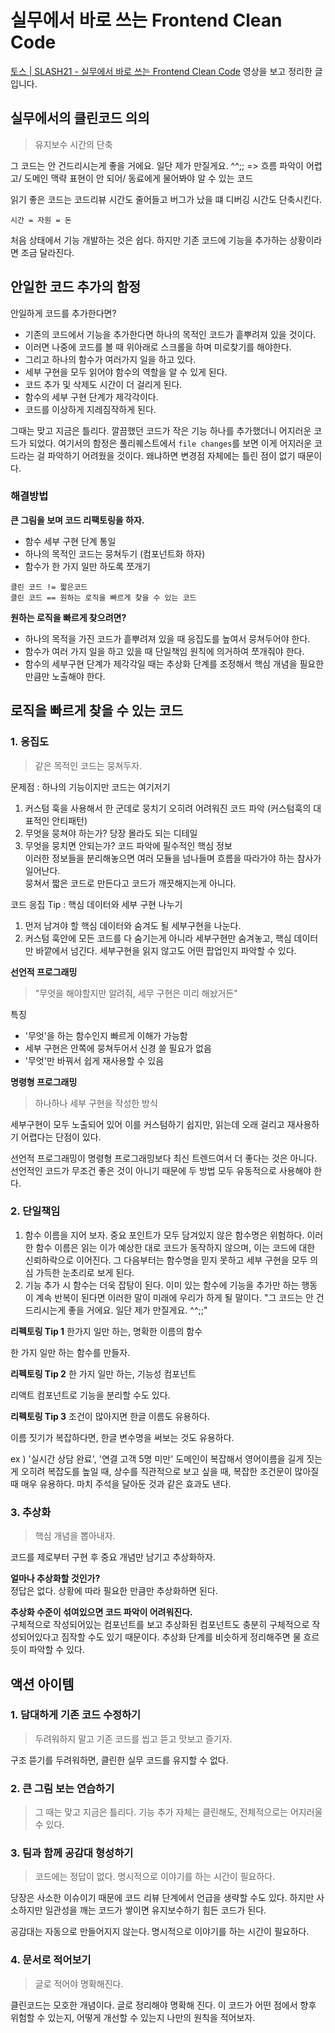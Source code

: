 # 실무에서 바로 쓰는 Frontend Clean Code

[토스 | SLASH21 - 실무에서 바로 쓰는 Frontend Clean Code](https://toss.im/slash-21/sessions/3-3) 영상을 보고 정리한 글입니다.

## 실무에서의 클린코드 의의

> 유지보수 시간의 단축

그 코드는 안 건드리시는게 좋을 거에요. 일단 제가 만질게요. ^^;;
=> 흐름 파악이 어렵고/ 도메인 맥략 표현이 안 되어/ 동료에게 물어봐야 알 수 있는 코드

읽기 좋은 코드는 코드리뷰 시간도 줄어들고 버그가 났을 떄 디버깅 시간도 단축시킨다.

`시간 = 자원 = 돈`

처음 상태에서 기능 개발하는 것은 쉽다. 하지만 기존 코드에 기능을 추가하는 상황이라면 조금 달라진다.

## 안일한 코드 추가의 함정

안일하게 코드를 추가한다면?

- 기존의 코드에서 기능을 추가한다면 하나의 목적인 코드가 흩뿌려져 있을 것이다.
- 이러면 나중에 코드를 볼 때 위아래로 스크롤을 하며 미로찾기를 해야한다.
- 그리고 하나의 함수가 여러가지 일을 하고 있다.
- 세부 구현을 모두 읽어야 함수의 역할을 알 수 있게 된다.
- 코드 추가 및 삭제도 시간이 더 걸리게 된다.
- 함수의 세부 구현 단계가 제각각이다.
- 코드를 이상하게 지레짐작하게 된다.

그때는 맞고 지금은 틀리다. 깔끔했던 코드가 작은 기능 하나를 추가했더니 어지러운 코드가 되었다. 여기서의 함정은 풀리퀘스트에서 `file changes`를 보면 이게 어지러운 코드라는 걸 파악하기 어려웠을 것이다. 왜냐하면 변경점 자체에는 틀린 점이 없기 때문이다.

### 해결방법

**큰 그림을 보며 코드 리팩토링을 하자.**

- 함수 세부 구현 단계 통일
- 하나의 목적인 코드는 뭉쳐두기 (컴포넌트화 하자)
- 함수가 한 가지 일만 하도록 쪼개기

```
클린 코드 != 짧은코드
클린 코드 == 원하는 로직을 빠르게 찾을 수 있는 코드
```

**원하는 로직을 빠르게 찾으려면?**

- 하나의 목적을 가진 코드가 흩뿌려져 있을 때 응집도를 높여서 뭉쳐두어야 한다.
- 함수가 여러 가지 일을 하고 있을 때 단일책임 원칙에 의거하여 쪼개줘야 한다.
- 함수의 세부구현 단계가 제각각일 때는 추상화 단계를 조정해서 핵심 개념을 필요한 만큼만 노출해야 한다.

## 로직을 빠르게 찾을 수 있는 코드

### 1. 응집도

> 같은 목적인 코드는 뭉쳐두자.

문제점 : 하나의 기능이지만 코드는 여기저기

1. 커스텀 훅을 사용해서 한 군데로 뭉치기
   오히려 어려워진 코드 파악 (커스텀훅의 대표적인 안티패턴)
2. 무엇을 뭉쳐야 하는가?
   당장 몰라도 되는 디테일
3. 무엇을 뭉치면 안되는가?
   코드 파악에 필수적인 핵심 정보  
    이러한 정보들을 분리해놓으면 여러 모듈을 넘나들며 흐름을 따라가야 하는 참사가 일어난다.  
   뭉쳐서 짧은 코드로 만든다고 코드가 깨끗해지는게 아니다.

코드 응집 Tip : 핵심 데이터와 세부 구현 나누기

1. 먼저 남겨야 할 핵심 데이터와 숨겨도 될 세부구현을 나눈다.
2. 커스텀 훅안에 모든 코드를 다 숨기는게 아니라 세부구현만 숨겨놓고, 핵심 데이터만 바깥에서 넘긴다.
   세부구현을 읽지 않고도 어떤 팝업인지 파악할 수 있다.

**선언적 프로그래밍**

> "무엇을 해야할지만 알려줘, 세무 구현은 미리 해놨거든"

특징

- '무엇'을 하는 함수인지 빠르게 이해가 가능함
- 세부 구현은 안쪽에 뭉쳐두어서 신경 쓸 필요가 없음
- '무엇'만 바꿔서 쉽게 재사용할 수 있음

**명령형 프로그래밍**

> 하나하나 세부 구현을 작성한 방식

세부구현이 모두 노출되어 있어 이를 커스텀하기 쉽지만, 읽는데 오래 걸리고 재사용하기 어렵다는 단점이 있다.

선언적 프로그래밍이 명령형 프로그래밍보다 최신 트렌드여서 더 좋다는 것은 아니다. 선언적인 코드가 무조건 좋은 것이 아니기 때문에 두 방법 모두 유동적으로 사용해야 한다.

### 2. 단일책임

1. 함수 이름을 지어 보자.
   중요 포인트가 모두 담겨있지 않은 함수명은 위험하다.
   이러한 함수 이름은 읽는 이가 예상한 대로 코드가 동작하지 않으며, 이는 코드에 대한 신뢰하락으로 이어진다. 그 다음부터는 함수명을 믿지 못하고 세부 구현을 모두 의심 가득한 눈초리로 보게 된다.
2. 기능 추가 시 함수는 더욱 잡탕이 된다.
   이미 있는 함수에 기능을 추가만 하는 행동이 계속 반복이 된다면 이러한 말이 미래에 우리가 하게 될 말이다. "그 코드는 안 건드리시는게 좋을 거에요. 일단 제가 만질게요. ^^;;"

**리펙토링 Tip 1** 한가지 일만 하는, 명확한 이름의 함수

한 가지 일만 하는 함수를 만들자.

**리펙토링 Tip 2** 한 가지 일만 하는, 기능성 컴포넌트

리액트 컴포넌트로 기능을 분리할 수도 있다.

**리펙토링 Tip 3** 조건이 많아지면 한글 이름도 유용하다.

이름 짓기가 복잡하다면, 한글 변수명을 써보는 것도 유용하다.

ex ) '실시간 상담 완료', '연결 고객 5명 미만'
도메인이 복잡해서 영어이름을 길게 짓는게 오히려 복잡도를 높일 때,
상수를 직관적으로 보고 싶을 때, 복잡한 조건문이 많아질 때 매우 유용하다.
마치 주석을 달아둔 것과 같은 효과도 낸다.

### 3. 추상화

> 핵심 개념을 뽑아내자.

코드를 제로부터 구현 후 중요 개념만 남기고 추상화하자.

**얼마나 추상화할 것인가?**  
정답은 없다. 상황에 따라 필요한 만큼만 추상화하면 된다.

**추상화 수준이 섞여있으면 코드 파악이 어려워진다.**  
구체적으로 작성되어있는 컴포넌트를 보고 추상화된 컴포넌트도 충분히 구체적으로 작성되어있다고 짐작할 수도 있기 때문이다. 추상화 단계를 비슷하게 정리해주면 물 흐르듯이 파악할 수 있다.

## 액션 아이템

### 1. 담대하게 기존 코드 수정하기

> 두려워하지 말고 기존 코드를 씹고 뜯고 맛보고 즐기자.

구조 뜯기를 두려워하면, 클린한 실무 코드를 유지할 수 없다.

### 2. 큰 그림 보는 연습하기

> 그 때는 맞고 지금은 틀리다. 기능 추가 자체는 클린해도, 전체적으로는 어지러울 수 있다.

### 3. 팀과 함께 공감대 형성하기

> 코드에는 정답이 없다. 명시적으로 이야기를 하는 시간이 필요하다.

당장은 사소한 이슈이기 때문에 코드 리뷰 단계에서 언급을 생략할 수도 있다. 하지만 사소하지만 일관성을 깨는 코드가 쌓이면 유지보수하기 힘든 코드가 된다.

공감대는 자동으로 만들어지지 않는다. 명시적으로 이야기를 하는 시간이 필요하다.

### 4. 문서로 적어보기

> 글로 적어야 명확해진다.

클린코드는 모호한 개념이다. 글로 정리해야 명확해 진다. 이 코드가 어떤 점에서 향후 위험할 수 있는지, 어떻게 개선할 수 있는지 나만의 원칙을 적어보자.
